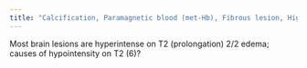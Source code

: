 ```yaml
---
title: "Calcification, Paramagnetic blood (met-Hb), Fibrous lesion, Highly cellular tumors w/ high N:C ratio (lymphoma, medulloblastoma), vascular flow-void, mucin (when dessicated)"
---
```

Most brain lesions are hyperintense on T2 (prolongation) 2/2 edema; causes of hypointensity on T2 (6)?

